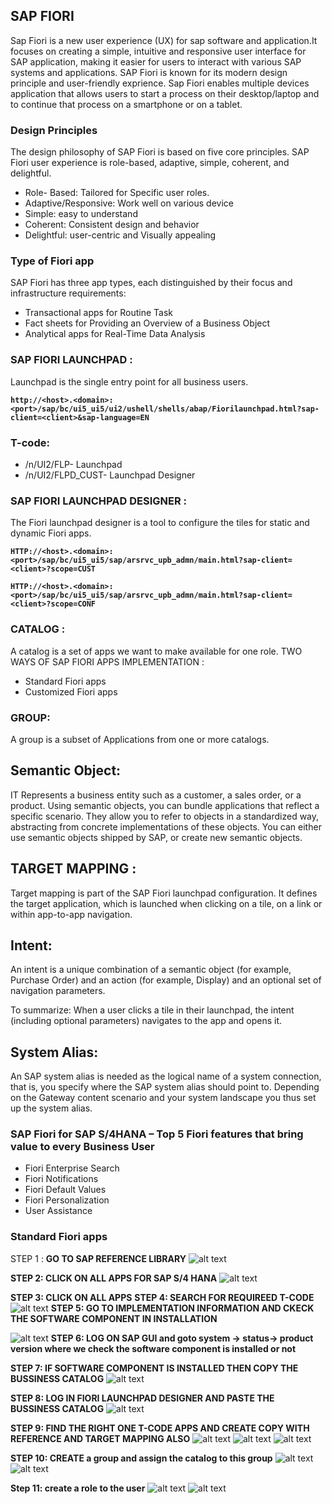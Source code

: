 ## **SAP FIORI**

Sap Fiori is a new user experience (UX) for sap software and application.It focuses on creating a simple, intuitive and responsive user interface for SAP application, making it easier for users to interact with various SAP systems and applications.
SAP Fiori is known for its modern design principle and user-friendly exprience.
Sap Fiori enables multiple devices application that allows users to start a process on their desktop/laptop and to continue that process on a smartphone or on a tablet.

### **Design Principles**

The design philosophy of SAP Fiori is based on five core principles. SAP Fiori user experience is role-based, adaptive, simple, coherent, and delightful.

- Role- Based: Tailored for Specific user roles.
- Adaptive/Responsive: Work well on various device
- Simple: easy to understand
- Coherent: Consistent design and behavior
- Delightful: user-centric and Visually appealing

### **Type of Fiori app**

SAP Fiori has three app types, each distinguished by their focus and infrastructure requirements:

- Transactional apps for Routine Task
- Fact sheets for Providing an Overview of a Business Object
- Analytical apps for Real-Time Data Analysis

### **SAP FIORI LAUNCHPAD :**

Launchpad is the single entry point for all business users.

**`http://<host>.<domain>:<port>/sap/bc/ui5_ui5/ui2/ushell/shells/abap/Fiorilaunchpad.html?sap-client=<client>&sap-language=EN`**

### **T-code:**

- /n/UI2/FLP- Launchpad
- /n/UI2/FLPD_CUST- Launchpad Designer

### **SAP FIORI LAUNCHPAD DESIGNER :**

The Fiori launchpad designer is a tool to configure the tiles for static and dynamic Fiori apps.

**`HTTP://<host>.<domain>:<port>/sap/bc/ui5_ui5/sap/arsrvc_upb_admn/main.html?sap-client=<client>?scope=CUST`**

**`HTTP://<host>.<domain>:<port>/sap/bc/ui5_ui5/sap/arsrvc_upb_admn/main.html?sap-client=<client>?scope=CONF`**

### **CATALOG :**

A catalog is a set of apps we want to make available for one role.
TWO WAYS OF SAP FIORI APPS IMPLEMENTATION :

- Standard Fiori apps
- Customized Fiori apps

### **GROUP:**

A group is a subset of Applications from one or more catalogs.

## **Semantic Object:**

IT Represents a business entity such as a customer, a sales order, or a product. Using semantic objects, you can bundle applications that reflect a specific scenario. They allow you to refer to objects in a standardized way, abstracting from concrete implementations of these objects. You can either use semantic objects shipped by SAP, or create new semantic objects.

## **TARGET MAPPING :**

Target mapping is part of the SAP Fiori launchpad configuration. It defines the target application, which is launched when clicking on a tile, on a link or within app-to-app navigation.

## **Intent:**

An intent is a unique combination of a semantic object (for example, Purchase Order) and an action (for example, Display) and an optional set of navigation parameters.

To summarize: When a user clicks a tile in their launchpad, the intent (including optional parameters) navigates to the app and opens it.

## **System Alias:**

An SAP system alias is needed as the logical name of a system connection, that is, you specify where the SAP system alias should point to. Depending on the Gateway content scenario and your system landscape you thus set up the system alias.

### SAP Fiori for SAP S/4HANA – Top 5 Fiori features that bring value to every Business User

- Fiori Enterprise Search
- Fiori Notifications
- Fiori Default Values
- Fiori Personalization
- User Assistance

### Standard Fiori apps

STEP 1 : **GO TO SAP REFERENCE LIBRARY**
![alt text](../images/assets/Fiori1.png)

**STEP 2: CLICK ON ALL APPS FOR SAP S/4 HANA**
![alt text](../images/assets/Fiori2.png)

**STEP 3: CLICK ON ALL APPS**
**STEP 4: SEARCH FOR REQUIREED T-CODE**
![alt text](../images/assets/Fiori3.png)
**STEP 5: GO TO IMPLEMENTATION INFORMATION AND CKECK THE SOFTWARE COMPONENT IN INSTALLATION**

![alt text](../images/assets/Fiori4.png)
**STEP 6: LOG ON SAP GUI and goto system -> status-> product version where we check the software component is installed or not**

**STEP 7: IF SOFTWARE COMPONENT IS INSTALLED THEN COPY THE BUSSINESS CATALOG**
![alt text](../images/assets/Fiori6.png)

**STEP 8: LOG IN FIORI LAUNCHPAD DESIGNER AND PASTE THE BUSSINESS CATALOG**
![alt text](../images/assets/Fiori7.png)

**STEP 9: FIND THE RIGHT ONE T-CODE APPS AND CREATE COPY WITH REFERENCE AND TARGET MAPPING ALSO**
![alt text](../images/assets/Fiori8.png)
![alt text](../images/assets/Fiori9.png)
![alt text](../images/assets/Fiori10.png)

**STEP 10: CREATE a group and assign the catalog to this group**
![alt text](../images/assets/Fiori11.png)
![alt text](../images/assets/Fiori12.png)

**Step 11: create a role to the user**
![alt text](../images/assets/Fiori13.png)
![alt text](../images/assets/Fiori14.png)
